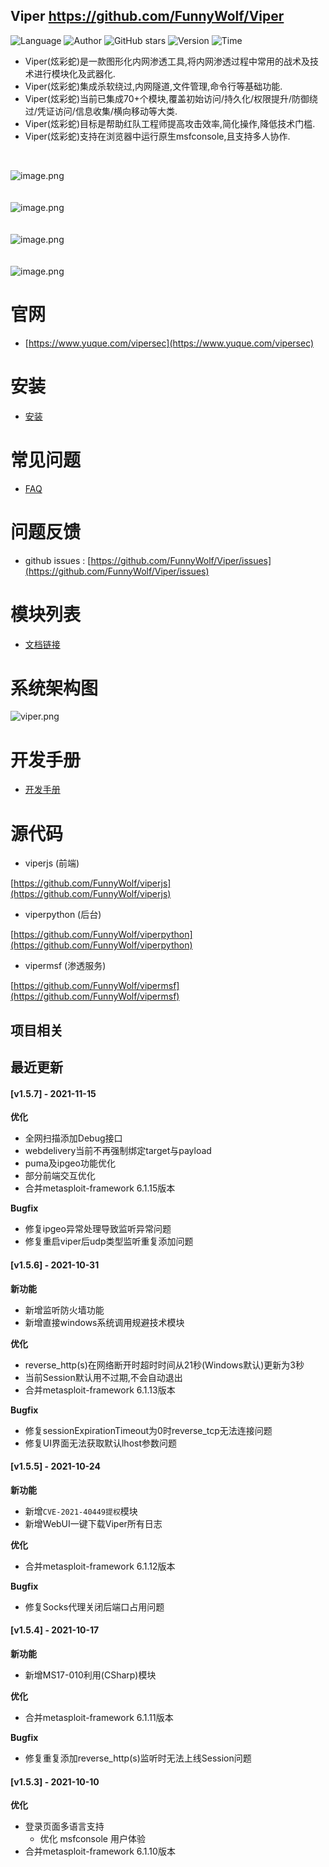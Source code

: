 ## Viper <https://github.com/FunnyWolf/Viper>
<!--auto_detail_badge_begin_0b490ffb61b26b45de3ea5d7dd8a582e-->
![Language](https://img.shields.io/badge/Language-JS/Python-blue)
![Author](https://img.shields.io/badge/Author-FunnyWolf-orange)
![GitHub stars](https://img.shields.io/github/stars/FunnyWolf/Viper.svg?style=flat&logo=github)
![Version](https://img.shields.io/badge/Version-V1.5.5-red)
![Time](https://img.shields.io/badge/Join-20210323-green)
<!--auto_detail_badge_end_fef74f2d7ea73fcc43ff78e05b1e7451-->


- Viper(炫彩蛇)是一款图形化内网渗透工具,将内网渗透过程中常用的战术及技术进行模块化及武器化.
- Viper(炫彩蛇)集成杀软绕过,内网隧道,文件管理,命令行等基础功能.
- Viper(炫彩蛇)当前已集成70+个模块,覆盖初始访问/持久化/权限提升/防御绕过/凭证访问/信息收集/横向移动等大类.
- Viper(炫彩蛇)目标是帮助红队工程师提高攻击效率,简化操作,降低技术门槛.
- Viper(炫彩蛇)支持在浏览器中运行原生msfconsole,且支持多人协作.

<br>

![image.png](https://cdn.nlark.com/yuque/0/2021/png/159259/1631687579184-a2603220-9009-4240-9709-76b503fe8174.png?x-oss-process=image%2Fresize%2Cw_1504%2Climit_0)
<br>
<br>
<br>
![image.png](https://cdn.nlark.com/yuque/0/2021/png/159259/1628573079014-871d0573-ef2a-4267-974b-1026d6ed2466.png?x-oss-process=image%2Fresize%2Cw_1504%2Climit_0)
<br>
<br>
<br>
![image.png](https://cdn.nlark.com/yuque/0/2020/png/159259/1609217703998-8bebe969-7a26-4f75-b2cb-6dca34a39951.png#align=left&display=inline&height=511&margin=%5Bobject%20Object%5D&name=image.png&originHeight=1022&originWidth=2028&size=191127&status=done&style=none&width=1014)
<br>
<br>
<br>
![image.png](https://cdn.nlark.com/yuque/0/2020/png/159259/1609217723155-f57417f1-2229-4386-888a-c8608449643c.png#align=left&display=inline&height=511&margin=%5Bobject%20Object%5D&name=image.png&originHeight=1022&originWidth=2028&size=296317&status=done&style=none&width=1014)
<br>

# 官网

- [https://www.yuque.com/vipersec](https://www.yuque.com/vipersec)

# 安装

- [安装](https://www.yuque.com/vipersec/help/olg1ua)

# 常见问题

- [FAQ](https://www.yuque.com/vipersec/faq)

# 问题反馈

- github issues : [https://github.com/FunnyWolf/Viper/issues](https://github.com/FunnyWolf/Viper/issues)

# 模块列表

- [文档链接](https://www.yuque.com/vipersec/module)

# 系统架构图
![viper.png](https://cdn.nlark.com/yuque/0/2021/png/159259/1627364231093-768d3b07-e044-4a2d-a3fa-e9ebd92a0828.png)

# 开发手册

- [开发手册](https://www.yuque.com/vipersec/code)

# 源代码

- viperjs (前端)

[https://github.com/FunnyWolf/viperjs](https://github.com/FunnyWolf/viperjs)

- viperpython (后台)

[https://github.com/FunnyWolf/viperpython](https://github.com/FunnyWolf/viperpython)

- vipermsf (渗透服务)

[https://github.com/FunnyWolf/vipermsf](https://github.com/FunnyWolf/vipermsf)

<!--auto_detail_active_begin_e1c6fb434b6f0baf6912c7a1934f772b-->
## 项目相关


## 最近更新

#### [v1.5.7] - 2021-11-15

**优化**  
- 全网扫描添加Debug接口  
- webdelivery当前不再强制绑定target与payload  
- puma及ipgeo功能优化  
- 部分前端交互优化  
- 合并metasploit-framework 6.1.15版本  

**Bugfix**  
- 修复ipgeo异常处理导致监听异常问题  
- 修复重启viper后udp类型监听重复添加问题

#### [v1.5.6] - 2021-10-31

**新功能**  
- 新增监听防火墙功能  
- 新增直接windows系统调用规避技术模块  

**优化**  
- reverse_http(s)在网络断开时超时时间从21秒(Windows默认)更新为3秒  
- 当前Session默认用不过期,不会自动退出  
- 合并metasploit-framework 6.1.13版本  

**Bugfix**  
- 修复sessionExpirationTimeout为0时reverse_tcp无法连接问题  
- 修复UI界面无法获取默认lhost参数问题

#### [v1.5.5] - 2021-10-24

**新功能**  
- 新增`CVE-2021-40449提权`模块  
- 新增WebUI一键下载Viper所有日志  

**优化**  
- 合并metasploit-framework 6.1.12版本  

**Bugfix**  
- 修复Socks代理关闭后端口占用问题

#### [v1.5.4] - 2021-10-17

**新功能**  
- 新增MS17-010利用(CSharp)模块  

**优化**  
- 合并metasploit-framework 6.1.11版本  

**Bugfix**  
- 修复重复添加reverse_http(s)监听时无法上线Session问题

#### [v1.5.3] - 2021-10-10

**优化**  
- 登录页面多语言支持
  - 优化 msfconsole 用户体验  
- 合并metasploit-framework 6.1.10版本

<!--auto_detail_active_end_f9cf7911015e9913b7e691a7a5878527-->
